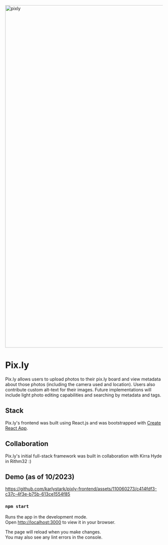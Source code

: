 <img width="1096" alt="pixly" src="https://github.com/karlystark/pixly-frontend/assets/110060273/d3e91641-3fb8-4fb1-8fe7-db65f0e6837f"> 

# Pix.ly

Pix.ly allows users to upload photos to their pix.ly board and view metadata about those photos (including the camera used and location). Users also contribute custom alt-text for their images. Future implementations will include light photo editing capabilities and searching by metadata and tags. 

## Stack
Pix.ly's frontend was built using React.js and was bootstrapped with [Create React App](https://github.com/facebook/create-react-app).

## Collaboration
Pix.ly's initial full-stack framework was built in collaboration with Kirra Hyde in Rithm32 :) 

## Demo (as of 10/2023)



https://github.com/karlystark/pixly-frontend/assets/110060273/c414fdf3-c37c-4f3e-b75b-613ce1554f85



### `npm start`

Runs the app in the development mode.\
Open [http://localhost:3000](http://localhost:3000) to view it in your browser.

The page will reload when you make changes.\
You may also see any lint errors in the console.



